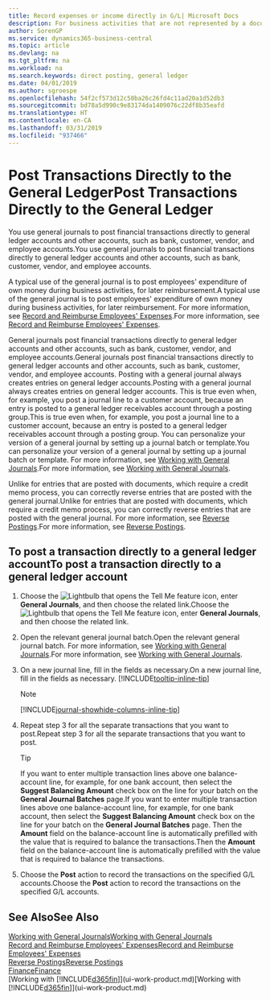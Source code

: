```yaml
---
title: Record expenses or income directly in G/L| Microsoft Docs
description: For business activities that are not represented by a document in, such as smaller expenses or cash receipts, you can create the related transactions by posting journal lines in the General Journal page.
author: SorenGP
ms.service: dynamics365-business-central
ms.topic: article
ms.devlang: na
ms.tgt_pltfrm: na
ms.workload: na
ms.search.keywords: direct posting, general ledger
ms.date: 04/01/2019
ms.author: sgroespe
ms.openlocfilehash: 54f2cf573d12c50ba26c26fd4c11ad20a1d52db3
ms.sourcegitcommit: bd78a5d990c9e83174da1409076c22df8b35eafd
ms.translationtype: HT
ms.contentlocale: en-CA
ms.lasthandoff: 03/31/2019
ms.locfileid: "937466"
---
```

# <a name="post-transactions-directly-to-the-general-ledger"></a><span data-ttu-id="0f15e-103">Post Transactions Directly to the General Ledger</span><span class="sxs-lookup"><span data-stu-id="0f15e-103">Post Transactions Directly to the General Ledger</span></span>

<span data-ttu-id="0f15e-104">You use general journals to post financial transactions directly to general ledger accounts and other accounts, such as bank, customer, vendor, and employee accounts.</span><span class="sxs-lookup"><span data-stu-id="0f15e-104">You use general journals to post financial transactions directly to general ledger accounts and other accounts, such as bank, customer, vendor, and employee accounts.</span></span>  

<span data-ttu-id="0f15e-105">A typical use of the general journal is to post employees' expenditure of own money during business activities, for later reimbursement.</span><span class="sxs-lookup"><span data-stu-id="0f15e-105">A typical use of the general journal is to post employees' expenditure of own money during business activities, for later reimbursement.</span></span> <span data-ttu-id="0f15e-106">For more information, see [Record and Reimburse Employees' Expenses](finance-how-record-reimburse-employee-expenses.md).</span><span class="sxs-lookup"><span data-stu-id="0f15e-106">For more information, see [Record and Reimburse Employees' Expenses](finance-how-record-reimburse-employee-expenses.md).</span></span>

<span data-ttu-id="0f15e-107">General journals post financial transactions directly to general ledger accounts and other accounts, such as bank, customer, vendor, and employee accounts.</span><span class="sxs-lookup"><span data-stu-id="0f15e-107">General journals post financial transactions directly to general ledger accounts and other accounts, such as bank, customer, vendor, and employee accounts.</span></span> <span data-ttu-id="0f15e-108">Posting with a general journal always creates entries on general ledger accounts.</span><span class="sxs-lookup"><span data-stu-id="0f15e-108">Posting with a general journal always creates entries on general ledger accounts.</span></span> <span data-ttu-id="0f15e-109">This is true even when, for example, you post a journal line to a customer account, because an entry is posted to a general ledger receivables account through a posting group.</span><span class="sxs-lookup"><span data-stu-id="0f15e-109">This is true even when, for example, you post a journal line to a customer account, because an entry is posted to a general ledger receivables account through a posting group.</span></span> <span data-ttu-id="0f15e-110">You can personalize your version of a general journal by setting up a journal batch or template.</span><span class="sxs-lookup"><span data-stu-id="0f15e-110">You can personalize your version of a general journal by setting up a journal batch or template.</span></span> <span data-ttu-id="0f15e-111">For more information, see [Working with General Journals](ui-work-general-journals.md).</span><span class="sxs-lookup"><span data-stu-id="0f15e-111">For more information, see [Working with General Journals](ui-work-general-journals.md).</span></span>

<span data-ttu-id="0f15e-112">Unlike for entries that are posted with documents, which require a credit memo process, you can correctly reverse entries that are posted with the general journal.</span><span class="sxs-lookup"><span data-stu-id="0f15e-112">Unlike for entries that are posted with documents, which require a credit memo process, you can correctly reverse entries that are posted with the general journal.</span></span> <span data-ttu-id="0f15e-113">For more information, see [Reverse Postings](finance-how-reverse-journal-posting.md).</span><span class="sxs-lookup"><span data-stu-id="0f15e-113">For more information, see [Reverse Postings](finance-how-reverse-journal-posting.md).</span></span>

## <a name="to-post-a-transaction-directly-to-a-general-ledger-account"></a><span data-ttu-id="0f15e-114">To post a transaction directly to a general ledger account</span><span class="sxs-lookup"><span data-stu-id="0f15e-114">To post a transaction directly to a general ledger account</span></span>

1. <span data-ttu-id="0f15e-115">Choose the ![Lightbulb that opens the Tell Me feature](media/ui-search/search_small.png "Tell me what you want to do") icon, enter **General Journals**, and then choose the related link.</span><span class="sxs-lookup"><span data-stu-id="0f15e-115">Choose the ![Lightbulb that opens the Tell Me feature](media/ui-search/search_small.png "Tell me what you want to do") icon, enter **General Journals**, and then choose the related link.</span></span>
2. <span data-ttu-id="0f15e-116">Open the relevant general journal batch.</span><span class="sxs-lookup"><span data-stu-id="0f15e-116">Open the relevant general journal batch.</span></span> <span data-ttu-id="0f15e-117">For more information, see [Working with General Journals](ui-work-general-journals.md).</span><span class="sxs-lookup"><span data-stu-id="0f15e-117">For more information, see [Working with General Journals](ui-work-general-journals.md).</span></span>
3. <span data-ttu-id="0f15e-118">On a new journal line, fill in the fields as necessary.</span><span class="sxs-lookup"><span data-stu-id="0f15e-118">On a new journal line, fill in the fields as necessary.</span></span> [!INCLUDE[tooltip-inline-tip](includes/tooltip-inline-tip_md.md)]    

    > [!NOTE]
    > [!INCLUDE[journal-showhide-columns-inline-tip](includes/journal-showhide-columns-inline-tip.md)]
4. <span data-ttu-id="0f15e-119">Repeat step 3 for all the separate transactions that you want to post.</span><span class="sxs-lookup"><span data-stu-id="0f15e-119">Repeat step 3 for all the separate transactions that you want to post.</span></span>

    > [!TIP]  
    > <span data-ttu-id="0f15e-120">If you want to enter multiple transaction lines above one balance-account line, for example, for one bank account, then select the **Suggest Balancing Amount** check box on the line for your batch on the **General Journal Batches** page.</span><span class="sxs-lookup"><span data-stu-id="0f15e-120">If you want to enter multiple transaction lines above one balance-account line, for example, for one bank account, then select the **Suggest Balancing Amount** check box on the line for your batch on the **General Journal Batches** page.</span></span> <span data-ttu-id="0f15e-121">Then the **Amount** field on the balance-account line is automatically prefilled with the value that is required to balance the transactions.</span><span class="sxs-lookup"><span data-stu-id="0f15e-121">Then the **Amount** field on the balance-account line is automatically prefilled with the value that is required to balance the transactions.</span></span>
5. <span data-ttu-id="0f15e-122">Choose the **Post** action to record the transactions on the specified G/L accounts.</span><span class="sxs-lookup"><span data-stu-id="0f15e-122">Choose the **Post** action to record the transactions on the specified G/L accounts.</span></span>

## <a name="see-also"></a><span data-ttu-id="0f15e-123">See Also</span><span class="sxs-lookup"><span data-stu-id="0f15e-123">See Also</span></span>

[<span data-ttu-id="0f15e-124">Working with General Journals</span><span class="sxs-lookup"><span data-stu-id="0f15e-124">Working with General Journals</span></span>](ui-work-general-journals.md)  
[<span data-ttu-id="0f15e-125">Record and Reimburse Employees' Expenses</span><span class="sxs-lookup"><span data-stu-id="0f15e-125">Record and Reimburse Employees' Expenses</span></span>](finance-how-record-reimburse-employee-expenses.md)  
[<span data-ttu-id="0f15e-126">Reverse Postings</span><span class="sxs-lookup"><span data-stu-id="0f15e-126">Reverse Postings</span></span>](finance-how-reverse-journal-posting.md)  
[<span data-ttu-id="0f15e-127">Finance</span><span class="sxs-lookup"><span data-stu-id="0f15e-127">Finance</span></span>](finance.md)  
<span data-ttu-id="0f15e-128">[Working with [!INCLUDE[d365fin](includes/d365fin_md.md)]](ui-work-product.md)</span><span class="sxs-lookup"><span data-stu-id="0f15e-128">[Working with [!INCLUDE[d365fin](includes/d365fin_md.md)]](ui-work-product.md)</span></span>  
